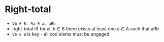 # Right-total

- `∀b ∈ B. ∃a ∈ a. aRb`
- right-total iff for all b ∈ B there exists at least one a ∈ A such that aRb
- `∀b ∈ B` is key - all cod elems must be engaged
